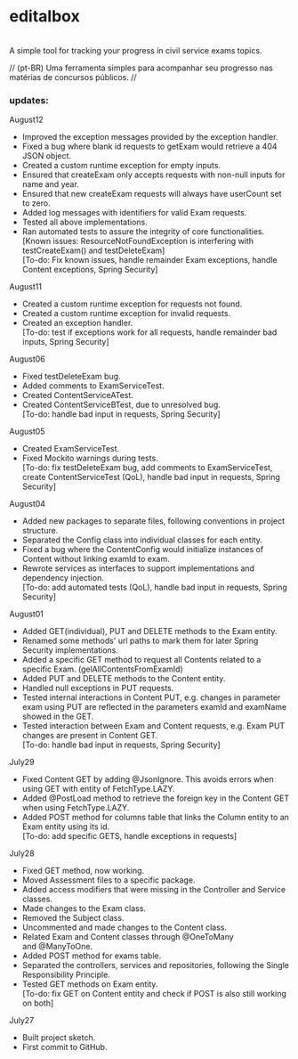 # editalbox
<br/>
A simple tool for tracking your progress in civil service exams topics.  
  
// (pt-BR) Uma ferramenta simples para acompanhar seu progresso nas matérias de concursos públicos. //
<br/>

### updates:

August12<br/>
- Improved the exception messages provided by the 
exception handler.</br>
- Fixed a bug where blank id requests to getExam would 
retrieve a 404 JSON object.<br/>
- Created a custom runtime exception for empty inputs.<br/>
- Ensured that createExam only accepts requests with 
non-null inputs for name and year.<br/>
- Ensured that new createExam requests will always
have userCount set to zero.<br/>
- Added log messages with identifiers for valid
Exam requests.</br>
- Tested all above implementations.</br>
- Ran automated tests to assure the integrity of 
core functionalities.</br>
  [Known issues: ResourceNotFoundException is interfering with 
testCreateExam() and testDeleteExam]<br/>
  [To-do: Fix known issues, handle remainder Exam exceptions, 
handle Content exceptions, Spring Security]<br/>

August11<br/>
- Created a custom runtime exception for requests not found.<br/>
- Created a custom runtime exception for invalid requests.<br/>
- Created an exception handler.<br/>
  [To-do: test if exceptions work for all requests, handle remainder bad inputs, Spring Security]<br/>

August06<br/>
- Fixed testDeleteExam bug.<br/>
- Added comments to ExamServiceTest.<br/>
- Created ContentServiceATest.<br/>
- Created ContentServiceBTest, due to unresolved bug.<br/> 
  [To-do: handle bad input in requests, Spring Security]<br/>

August05<br/>
- Created ExamServiceTest.<br/>
- Fixed Mockito warnings during tests.<br/>
  [To-do: fix testDeleteExam bug, add comments to ExamServiceTest, 
   create ContentServiceTest (QoL), handle bad input in requests, Spring Security]<br/>

August04<br/>
- Added new packages to separate files, following
  conventions in project structure.<br/>
- Separated the Config class into individual classes for
  each entity.<br/>
- Fixed a bug where the ContentConfig would initialize
  instances of Content without linking examId to exam.<br/>
- Rewrote services as interfaces to support
  implementations and dependency injection.<br/>
  [To-do: add automated tests (QoL), handle bad input in requests, Spring Security]<br/>

August01<br/>
- Added GET(individual), PUT and DELETE methods to the
  Exam entity.<br/>
- Renamed some methods' url paths to mark them for later
  Spring Security implementations.<br/>
- Added a specific GET method to request all Contents
  related to a specific Exam. (gelAllContentsFromExamId)<br/>
- Added PUT and DELETE methods to the Content entity.<br/>
- Handled null exceptions in PUT requests.<br/>
- Tested internal interactions in Content PUT, e.g.
  changes in parameter exam using PUT are reflected in
  the parameters examId and examName showed in the GET.<br/>
- Tested interaction between Exam and Content requests,
  e.g. Exam PUT changes are present in Content GET.<br/>
  [To-do: handle bad input in requests, Spring Security]<br/>

July29<br/>
- Fixed Content GET by adding @JsonIgnore. This avoids
  errors when using GET with entity of FetchType.LAZY.<br/>
- Added @PostLoad method to retrieve the foreign key
  in the Content GET when using FetchType.LAZY.<br/>
- Added POST method for columns table that links the
  Column entity to an Exam entity using its id.<br/>
  [To-do: add specific GETS, handle exceptions in requests]<br/>

July28<br/>
- Fixed GET method, now working.<br/>
- Moved Assessment files to a specific package.<br/>
- Added access modifiers that were missing in the 
Controller and Service classes.<br/>
- Made changes to the Exam class.<br/>
- Removed the Subject class.<br/>
- Uncommented and made changes to the Content class.<br/>
- Related Exam and Content classes through @OneToMany  
  and @ManyToOne.<br/>
- Added POST method for exams table.<br/>
- Separated the controllers, services and repositories,
  following the Single Responsibility Principle.<br/>
- Tested GET methods on Exam entity.<br/>
  [To-do: fix GET on Content entity and
  check if POST is also still working on both]<br/>

July27  
- Built project sketch.<br/>
- First commit to GitHub.<br/>
